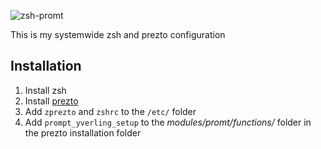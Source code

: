 ![zsh-promt](http://erik.r.yverling.se/images/external/zsh-promt.png)

This is my systemwide zsh and prezto configuration

Installation
------------
1. Install zsh
2. Install [prezto](https://github.com/sorin-ionescu/prezto)
2. Add `zprezto` and `zshrc` to the `/etc/` folder 
3. Add `prompt_yverling_setup` to the _modules/promt/functions/_ folder in the prezto installation folder
